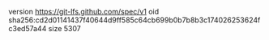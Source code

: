 version https://git-lfs.github.com/spec/v1
oid sha256:cd2d01141437f40644d9ff585c64cb699b0b7b8b3c174026253624fc3ed57a44
size 5307

